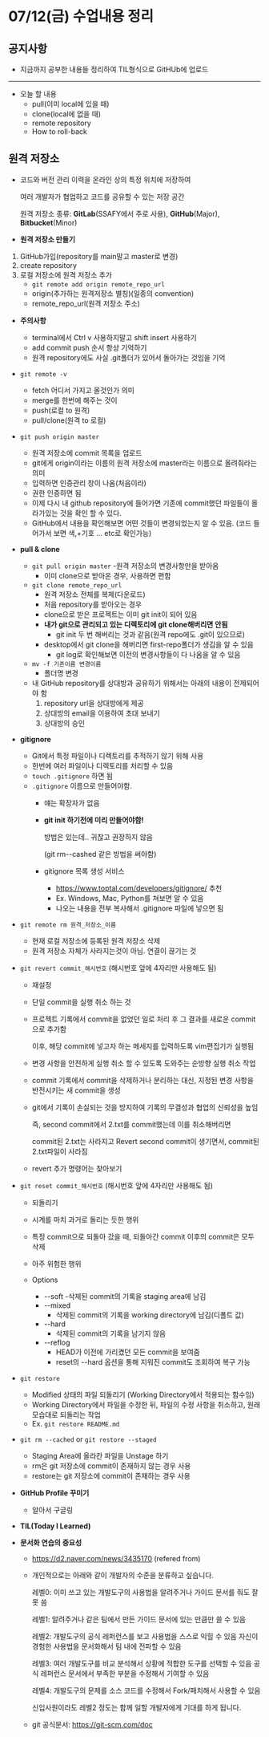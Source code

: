 # **07/12(금) 수업내용 정리**

## 공지사항
- 지금까지 공부한 내용들 정리하여 TIL형식으로 GitHUb에 업로드

***
- 오늘 할 내용
    - pull(이미 local에 있을 때)
    - clone(local에 없을 때)
    - remote repository
    - How to roll-back


## 원격 저장소
- 코드와 버전 관리 이력을 온라인 상의 특정 위치에 저장하여

    여러 개발자가 협업하고 코드를 공유할 수 있는 저장 공간

    원격 저장소 종류: **GitLab**(SSAFY에서 주로 사용), **GitHub**(Major), **Bitbucket**(Minor)


- **원격 저장소 만들기**
1. GitHub가입(repository를 main말고 master로 변경)
2. create repository
3. 로컬 저장소에 원격 저장소 추가
    - `git remote add origin remote_repo_url`
    - origin(추가하는 원격저장소 별칭)(일종의 convention)
    - remote_repo_url(원격 저장소 주소)
- **주의사항** 
    - terminal에서 Ctrl v 사용하지말고 shift insert 사용하기
    - add commit push 순서 항상 기억하기
    - 원격 repository에도 사실 .git폴더가 있어서 돌아가는 것임을 기억
- `git remote -v`
    - fetch 어디서 가지고 올것인가 의미
    - merge를 한번에 해주는 것이 
    - push(로컬 to 원격)
    - pull/clone(원격 to 로컬)
- `git push origin master`
    - 원격 저장소에 commit 목록을 업로드
    - git에게 origin이라는 이름의 원격 저장소에 master라는 이름으로 올려줘라는 의미
    - 입력하면 인증관리 창이 나옴(처음이라)
    - 권한 인증하면 됨
    - 이제 다시 내 github repository에 들어가면 
        기존에 commit했던 파일들이 올라가있는 것을 확인 할 수 있다.
    - GitHub에서 내용을 확인해보면 어떤 것들이 변경되었는지 알 수 있음.
        (코드 들어가서 보면 색,+기호 ... etc로 확인가능)

- **pull & clone**
    - `git pull origin master`
        -원격 저장소의 변경사항만을 받아옴
        - 이미 clone으로 받아온 경우, 사용하면 편함
    - `git clone remote_repo_url`
        - 원격 저장소 전체를 복제(다운로드)
        - 처음 repository를 받아오는 경우
        - clone으로 받은 프로젝트는 이미 git init이 되어 있음
        - **내가 git으로 관리되고 있는 디렉토리에 git clone해버리면 안됨**
            - git init 두 번 해버리는 것과 같음(원격 repo에도 .git이 있으므로)
        - desktop에서 git clone을 해버리면 first-repo폴더가 생김을 알 수 있음
            - git log로 확인해보면 이전의 변경사항들이 다 나옴을 알 수 있음 
    - `mv -f 기존이름 변경이름`
        - 폴더명 변경
    - 내 GitHub repository를 상대방과 공유하기 위해서는 아래의 내용이 전제되어야 함
        1. repository url을 상대방에게 제공
        2. 상대방의 email을 이용하여 초대 보내기
        3. 상대방의 승인
- **gitignore**
    - Git에서 특정 파일이나 디렉토리를 추적하기 않기 위해 사용
    - 한번에 여러 파일이나 디렉토리를 처리할 수 있음
    - `touch .gitignore` 하면 됨
    - `.gitignore` 이름으로 만들어야함.
        - 얘는 확장자가 없음
        - **git init 하기전에 미리 만들어야함!**
            
            방법은 있는데.. 귀찮고 권장하지 않음

            (git rm--cashed 같은 방법을 써야함)
        - gitignore 목록 생성 서비스
            - https://www.toptal.com/developers/gitignore/ 추천
            - Ex. Windows, Mac, Python를 쳐보면 알 수 있음
            - 나오는 내용을 전부 복사해서 .gitignore 파일에 넣으면 됨
- `git remote rm 원격_저장소_이름`
    - 현재 로컬 저장소에 등록된 원격 저장소 삭제
    - 원격 저장소 자체가 사라지는것이 아님. 연결이 끊기는 것
- `git revert commit_해시번호` (해시번호 앞에 4자리만 사용해도 됨)
    - 재설정
    - 단일 commit을 실행 취소 하는 것
    - 프로젝트 기록에서 commit을 없었던 일로 처리 후 그 결과를 새로운 commit으로 추가함
    
        이후, 해당 commit에 넣고자 하는 메세지를 입력하도록 vim편집기가 실행됨
    - 변경 사항을 안전하게 실행 취소 할 수 있도록 도와주는 순방향 실행 취소 작업
    - commit 기록에서 commit을 삭제하거나 분리하는 대신, 지정된 변경 사항을 반전시키는 새 commit을 생성
    - git에서 기록이 손실되는 것을 방지하여 기록의 무결성과 협업의 신뢰성을 높임
        
        즉, second commit에서 2.txt를 commit했는데 이를 취소해버리면
        
        commit된 2.txt는 사라지고 Revert second commit이 생기면서, commit된 2.txt파일이 사라짐
    - revert 추가 명령어는 찾아보기

- `git reset commit_해시번호` (해시번호 앞에 4자리만 사용해도 됨)
    - 되돌리기
    - 시계를 마치 과거로 돌리는 듯한 행위
    - 특정 commit으로 되돌아 갔을 때, 되돌아간 commit 이후의 commit은 모두 삭제
    - 아주 위험한 행위
    
    - Options
        - --soft
            -삭제된 commit의 기록을 staging area에 남김
        - --mixed
            - 삭제된 commit의 기록을 working directory에 남김(디폴트 값)
        - --hard
            - 삭제된 commit의 기록을 남기지 않음
        - --reflog
            - HEAD가 이전에 가리켰던 모든 commit을 보여줌
            - reset의 --hard 옵션을 통해 지워진 commit도 조회하여 복구 가능
- `git restore` 
    - Modified 상태의 파일 되돌리기 (Working Directory에서 적용되는 함수임)
    - Working Directory에서 파일을 수정한 뒤, 파일의 수정 사항을 취소하고, 원래 모습대로 되돌리는 작업
    - Ex. `git restore README.md`

- `git rm --cached` or `git restore --staged`
    - Staging Area에 올라칸 파일을 Unstage 하기
    - rm은 git 저장소에 commit이 존재하지 않는 경우 사용
    - restore는 git 저장소에 commit이 존재하는 경우 사용

- **GitHub Profile 꾸미기**
    - 알아서 구글링

- **TIL(Today I Learned)**        

- **문서화 연습의 중요성**
    - https://d2.naver.com/news/3435170 (refered from)

    - 개인적으로는 아래와 같이 개발자의 수준을 분류하고 싶습니다.

        레벨0: 이미 쓰고 있는 개발도구의 사용법을 알려주거나 가이드 문서를 줘도 잘 못 씀

        레벨1: 알려주거나 같은 팀에서 만든 가이드 문서에 있는 만큼만 쓸 수 있음

        레벨2:
        개발도구의 공식 레퍼런스를 보고 사용법을 스스로 익힐 수 있음
        자신이 경험한 사용법을 문서화해서 팀 내에 전파할 수 있음

        레벨3:
        여러 개발도구를 비교 분석해서 상황에 적합한 도구를 선택할 수 있음
        공식 레퍼런스 문서에서 부족한 부분을 수정해서 기여할 수 있음

        레벨4:
        개발도구의 문제를 소스 코드를 수정해서 Fork/패치해서 사용할 수 있음

        신입사원이라도 레벨2 정도는 함께 일할 개발자에게 기대를 하게 됩니다.

    - git 공식문서: https://git-scm.com/doc
    